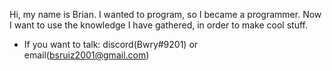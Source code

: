 Hi, my name is Brian.
I wanted to program,
so I became a programmer.
Now I want to use the knowledge I have gathered,
in order to make cool stuff.
- If you want to talk: discord(Bwry#9201) or email(bsruiz2001@gmail.com)

<!---
bruiz4222/bruiz4222 is a ✨ special ✨ repository because its `README.md` (this file) appears on your GitHub profile.
You can click the Preview link to take a look at your changes.
--->
